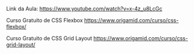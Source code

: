 Link da Aula:
https://www.youtube.com/watch?v=x-4z_u8LcGc

Curso Gratuito de CSS Flexbox
https://www.origamid.com/curso/css-flexbox/

Curso Gratuito de CSS Grid Layout
https://www.origamid.com/curso/css-grid-layout/
